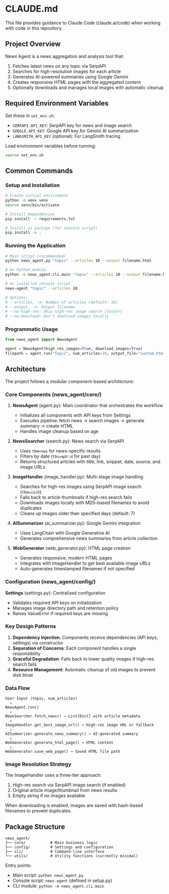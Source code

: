 # CLAUDE.md

This file provides guidance to Claude Code (claude.ai/code) when working with code in this repository.

## Project Overview

News Agent is a news aggregation and analysis tool that:
1. Fetches latest news on any topic via SerpAPI
2. Searches for high-resolution images for each article
3. Generates AI-powered summaries using Google Gemini
4. Creates responsive HTML pages with the aggregated content
5. Optionally downloads and manages local images with automatic cleanup

## Required Environment Variables

Set these in `set_env.sh`:
- `SERPAPI_API_KEY`: SerpAPI key for news and image search
- `GOOGLE_API_KEY`: Google API key for Gemini AI summarization
- `LANGSMITH_API_KEY` (optional): For LangSmith tracing

Load environment variables before running:
```bash
source set_env.sh
```

## Common Commands

### Setup and Installation
```bash
# Create virtual environment
python -m venv venv
source venv/bin/activate

# Install dependencies
pip install -r requirements.txt

# Install as package (for console script)
pip install -e .
```

### Running the Application
```bash
# Main script (recommended)
python news_agent.py "topic" --articles 10 --output filename.html

# As Python module
python -m news_agent.cli.main "topic" --articles 10 --output filename.html

# As installed console script
news-agent "topic" --articles 10

# Options:
# --articles, -a: Number of articles (default: 10)
# --output, -o: Output filename
# --no-high-res: Skip high-res image search (faster)
# --no-download: Don't download images locally
```

### Programmatic Usage
```python
from news_agent import NewsAgent

agent = NewsAgent(high_res_images=True, download_images=True)
filepath = agent.run("topic", num_articles=10, output_file="custom.html")
```

## Architecture

The project follows a modular component-based architecture:

### Core Components (news_agent/core/)

1. **NewsAgent** (agent.py): Main coordinator that orchestrates the workflow
   - Initializes all components with API keys from Settings
   - Executes pipeline: fetch news → search images → generate summary → create HTML
   - Handles image cleanup based on age

2. **NewsSearcher** (search.py): News search via SerpAPI
   - Uses `tbm=nws` for news-specific results
   - Filters by date (`tbs=qdr:d` for past day)
   - Returns structured articles with title, link, snippet, date, source, and image URLs

3. **ImageHandler** (image_handler.py): Multi-stage image handling
   - Searches for high-res images using SerpAPI image search (`tbm=isch`)
   - Falls back to article thumbnails if high-res search fails
   - Downloads images locally with MD5-based filenames to avoid duplicates
   - Cleans up images older than specified days (default: 7)

4. **AISummarizer** (ai_summarizer.py): Google Gemini integration
   - Uses LangChain with Google Generative AI
   - Generates comprehensive news summaries from article collection

5. **WebGenerator** (web_generator.py): HTML page creation
   - Generates responsive, modern HTML pages
   - Integrates with ImageHandler to get best available image URLs
   - Auto-generates timestamped filenames if not specified

### Configuration (news_agent/config/)

**Settings** (settings.py): Centralized configuration
- Validates required API keys on initialization
- Manages image directory path and retention policy
- Raises ValueError if required keys are missing

### Key Design Patterns

1. **Dependency Injection**: Components receive dependencies (API keys, settings) via constructor
2. **Separation of Concerns**: Each component handles a single responsibility
3. **Graceful Degradation**: Falls back to lower quality images if high-res search fails
4. **Resource Management**: Automatic cleanup of old images to prevent disk bloat

### Data Flow

```
User Input (topic, num_articles)
  ↓
NewsAgent.run()
  ↓
NewsSearcher.fetch_news() → List[Dict] with article metadata
  ↓
ImageHandler.get_best_image_url() → High-res image URL or fallback
  ↓
AISummarizer.generate_news_summary() → AI-generated summary
  ↓
WebGenerator.generate_html_page() → HTML content
  ↓
WebGenerator.save_web_page() → Saved HTML file path
```

### Image Resolution Strategy

The ImageHandler uses a three-tier approach:
1. High-res search via SerpAPI image search (if enabled)
2. Original article image/thumbnail from news results
3. Empty string if no images available

When downloading is enabled, images are saved with hash-based filenames to prevent duplicates.

## Package Structure

```
news_agent/
├── core/           # Main business logic
├── config/         # Settings and configuration
├── cli/            # Command-line interface
└── utils/          # Utility functions (currently minimal)
```

Entry points:
- Main script: `python news_agent.py`
- Console script: `news-agent` (defined in setup.py)
- CLI module: `python -m news_agent.cli.main`
